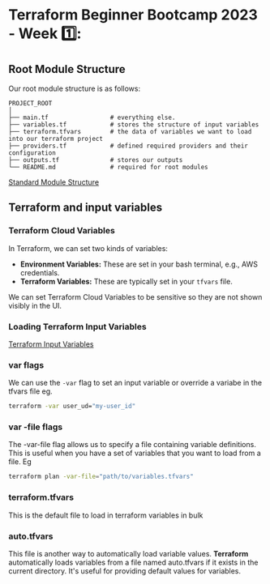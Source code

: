 # Terraform Beginner Bootcamp 2023 - Week 1️⃣:

## Root Module Structure 

Our root module structure is as follows:
```
PROJECT_ROOT
│
├── main.tf                 # everything else.
├── variables.tf            # stores the structure of input variables
├── terraform.tfvars        # the data of variables we want to load into our terraform project
├── providers.tf            # defined required providers and their configuration
├── outputs.tf              # stores our outputs
└── README.md               # required for root modules
```
[Standard Module Structure](https://developer.hashicorp.com/terraform/language/modules/develop/structure)

## Terraform and input variables 

### Terraform Cloud Variables


In Terraform, we can set two kinds of variables:
- **Environment Variables:** These are set in your bash terminal, e.g., AWS credentials.
- **Terraform Variables:** These are typically set in your `tfvars` file.

We can set Terraform Cloud Variables to be sensitive so they are not shown visibly in the UI.


### Loading Terraform Input Variables 
[Terraform Input Variables](https://developer.hashicorp.com/terraform/language/values/variables)

### var flags 
We can use the `-var` flag to set an input variable or override a variabe in the tfvars file eg.

```bash
terraform -var user_ud="my-user_id"
```
### var -file flags 
The -var-file flag allows us to specify a file containing variable definitions. This is useful when you have a set of variables that you want to load from a file. Eg

```bash
terraform plan -var-file="path/to/variables.tfvars"
```

### terraform.tfvars
This is the default file to load in terraform variables in bulk

### auto.tfvars
This file is another way to automatically load variable values. <strong>Terraform</strong> automatically loads variables from a file named auto.tfvars if it exists in the current directory. It's useful for providing default values for variables.